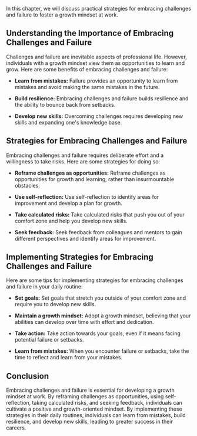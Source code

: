 
In this chapter, we will discuss practical strategies for embracing challenges and failure to foster a growth mindset at work.

Understanding the Importance of Embracing Challenges and Failure
----------------------------------------------------------------

Challenges and failure are inevitable aspects of professional life. However, individuals with a growth mindset view them as opportunities to learn and grow. Here are some benefits of embracing challenges and failure:

* **Learn from mistakes:** Failure provides an opportunity to learn from mistakes and avoid making the same mistakes in the future.

* **Build resilience:** Embracing challenges and failure builds resilience and the ability to bounce back from setbacks.

* **Develop new skills:** Overcoming challenges requires developing new skills and expanding one's knowledge base.

Strategies for Embracing Challenges and Failure
-----------------------------------------------

Embracing challenges and failure requires deliberate effort and a willingness to take risks. Here are some strategies for doing so:

* **Reframe challenges as opportunities:** Reframe challenges as opportunities for growth and learning, rather than insurmountable obstacles.

* **Use self-reflection:** Use self-reflection to identify areas for improvement and develop a plan for growth.

* **Take calculated risks:** Take calculated risks that push you out of your comfort zone and help you develop new skills.

* **Seek feedback:** Seek feedback from colleagues and mentors to gain different perspectives and identify areas for improvement.

Implementing Strategies for Embracing Challenges and Failure
------------------------------------------------------------

Here are some tips for implementing strategies for embracing challenges and failure in your daily routine:

* **Set goals:** Set goals that stretch you outside of your comfort zone and require you to develop new skills.

* **Maintain a growth mindset:** Adopt a growth mindset, believing that your abilities can develop over time with effort and dedication.

* **Take action:** Take action towards your goals, even if it means facing potential failure or setbacks.

* **Learn from mistakes:** When you encounter failure or setbacks, take the time to reflect and learn from your mistakes.

Conclusion
----------

Embracing challenges and failure is essential for developing a growth mindset at work. By reframing challenges as opportunities, using self-reflection, taking calculated risks, and seeking feedback, individuals can cultivate a positive and growth-oriented mindset. By implementing these strategies in their daily routines, individuals can learn from mistakes, build resilience, and develop new skills, leading to greater success in their careers.
